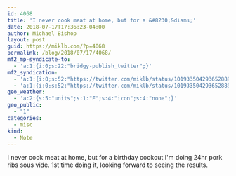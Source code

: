 ```yaml
---
id: 4068
title: 'I never cook meat at home, but for a &#8230;&diams;'
date: 2018-07-17T17:36:23-04:00
author: Michael Bishop
layout: post
guid: https://miklb.com/?p=4068
permalink: /blog/2018/07/17/4068/
mf2_mp-syndicate-to:
  - 'a:1:{i:0;s:22:"bridgy-publish_twitter";}'
mf2_syndication:
  - 'a:1:{i:0;s:52:"https://twitter.com/miklb/status/1019335042936528896";}'
  - 'a:1:{i:0;s:52:"https://twitter.com/miklb/status/1019335042936528896";}'
geo_weather:
  - 'a:2:{s:5:"units";s:1:"F";s:4:"icon";s:4:"none";}'
geo_public:
  - "1"
categories:
  - misc
kind:
  - Note
---
```

I never cook meat at home, but for a birthday cookout I'm doing 24hr pork ribs sous vide. 1st time doing it, looking forward to seeing the results.